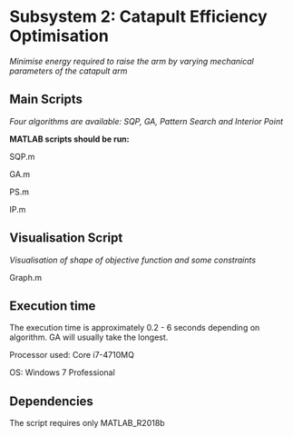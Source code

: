 Subsystem 2: Catapult Efficiency Optimisation
=======

*Minimise energy required to raise the arm by varying mechanical parameters of the catapult arm*

Main Scripts 
-------
*Four algorithms are available: SQP, GA, Pattern Search and Interior Point*

**MATLAB scripts should be run:**

SQP.m

GA.m

PS.m

IP.m

Visualisation Script
-------
*Visualisation of shape of objective function and some constraints*

Graph.m

Execution time
-------
The execution time is approximately 0.2 - 6 seconds depending on algorithm. GA will usually take the longest.

Processor used: Core i7-4710MQ

OS: Windows 7 Professional


Dependencies
-------
The script requires only MATLAB_R2018b
